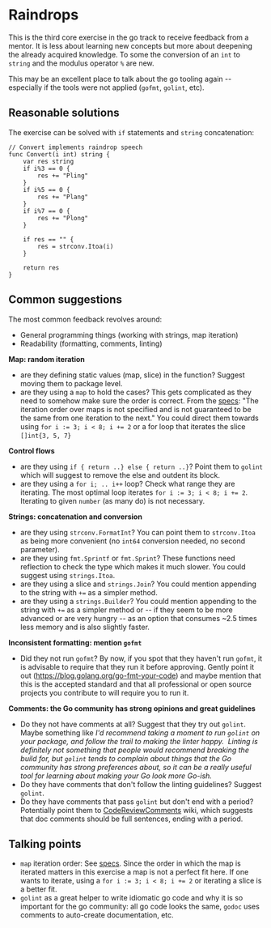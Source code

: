 # Raindrops

This is the third core exercise in the go track to receive feedback from a mentor. It is less about learning new concepts but more about deepening the already acquired knowledge. To some the conversion of an `int` to `string` and the modulus operator `%` are new.

This may be an excellent place to talk about the go tooling again -- especially if the tools were not applied (`gofmt`, `golint`, etc).

## Reasonable solutions

The exercise can be solved with `if` statements and `string` concatenation:


```
// Convert implements raindrop speech
func Convert(i int) string {
	var res string
	if i%3 == 0 {
		res += "Pling"
	}
	if i%5 == 0 {
		res += "Plang"
	}
	if i%7 == 0 {
		res += "Plong"
	}

	if res == "" {
		res = strconv.Itoa(i)
	}

	return res
}
```

## Common suggestions

The most common feedback revolves around:

* General programming things (working with strings, map iteration)
* Readability (formatting, comments, linting)

**Map: random iteration** 
* are they defining static values (map, slice) in the function? Suggest moving them to package level.
* are they using a `map` to hold the cases? This gets complicated as they need to somehow make sure the order is correct. From the [specs](https://golang.org/ref/spec#For_statements): "The iteration order over maps is not specified and is not guaranteed to be the same from one iteration to the next." You could direct them towards using `for i := 3; i < 8; i += 2` or a for loop that iterates the slice `[]int{3, 5, 7}`

**Control flows**
* are they using `if { return ..} else { return ..}`? Point them to `golint` which will suggest to remove the else and outdent its block.
* are they using a `for i; .. i++` loop? Check what range they are iterating. The most optimal loop iterates `for i := 3; i < 8; i += 2`. Iterating to given `number` (as many do) is not necessary.

**Strings: concatenation and conversion**
* are they using `strconv.FormatInt`? You can point them to `strconv.Itoa` as being more convenient (no `int64` conversion needed, no second parameter).
* are they using `fmt.Sprintf` or `fmt.Sprint`? These functions need reflection to check the type which makes it much slower. You could suggest using `strings.Itoa`.
* are they using a slice and `strings.Join`? You could mention appending to the string with `+=` as a simpler method.
* are they using a `strings.Builder`? You could mention appending to the string with `+=` as a simpler method or -- if they seem to be more advanced or are very hungry -- as an option that consumes ~2.5 times less memory and is also slightly faster.

**Inconsistent formatting: mention `gofmt`**
* Did they not run `gofmt`? By now, if you spot that they haven't run `gofmt`, it is advisable to require that they run it before approving.  Gently point it out (https://blog.golang.org/go-fmt-your-code) and maybe mention that this is the accepted standard and that all professional or open source projects you contribute to will require you to run it.

**Comments: the Go community has strong opinions and great guidelines**
* Do they not have comments at all? Suggest that they try out `golint`. Maybe something like _I'd recommend taking a moment to run `golint` on your package, and follow the trail to making the linter happy.  Linting is definitely not something that people would recommend breaking the build for, but `golint` tends to complain about things that the Go community has strong preferences about, so it can be a really useful tool for learning about making your Go look more Go-ish._
* Do they have comments that don't follow the linting guidelines? Suggest `golint`.
* Do they have comments that pass `golint` but don't end with a period? Potentially point them to [CodeReviewComments](https://github.com/golang/go/wiki/CodeReviewComments#comment-sentences) wiki, which suggests that doc comments should be full sentences, ending with a period.

## Talking points

* `map` iteration order: See [specs](https://golang.org/ref/spec#For_statements). Since the order in which the map is iterated matters in this exercise a map is not a perfect fit here. If one wants to iterate, using a `for i := 3; i < 8; i += 2` or iterating a slice is a better fit.
* `golint` as a great helper to write idiomatic go code and why it is so important for the go community: all go code looks the same, `godoc` uses comments to auto-create documentation, etc.
